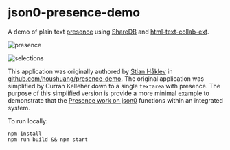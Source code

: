 # json0-presence-demo

A demo of plain text [presence](https://github.com/ottypes/docs/issues/29) using [ShareDB](https://github.com/Teamwork/sharedb) and [html-text-collab-ext](https://github.com/convergencelabs/html-text-collab-ext).

![presence](https://user-images.githubusercontent.com/68416/56134824-ffac3400-5fac-11e9-89a1-c60064c3eb67.gif)

![selections](https://user-images.githubusercontent.com/68416/56134832-033fbb00-5fad-11e9-9274-a19b2287c5b1.gif)

This application was originally authored by [Stian Håklev](https://github.com/houshuang) in [github.com/houshuang/presence-demo](https://github.com/houshuang/presence-demo). The original application was simplified by Curran Kelleher down to a single `textarea` with presence. The purpose of this simplified version is provide a more minimal example to demonstrate that the [Presence work on json0](https://github.com/ottypes/json0/pull/31) functions within an integrated system.

To run locally:

```
npm install
npm run build && npm start
```
